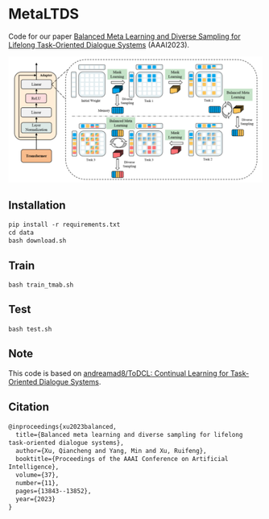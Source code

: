 # MetaLTDS
Code for our paper [Balanced Meta Learning and Diverse Sampling for Lifelong Task-Oriented Dialogue Systems](https://ojs.aaai.org/index.php/AAAI/article/view/26621/26393) (AAAI2023).

![MetaLTDS](/assets/MetaLTDS.png)

## Installation

```
pip install -r requirements.txt
cd data
bash download.sh
```

## Train

```
bash train_tmab.sh
```

## Test

```
bash test.sh
```

## Note

This code is based on [andreamad8/ToDCL: Continual Learning for Task-Oriented Dialogue Systems](https://github.com/andreamad8/ToDCL).

## Citation

```
@inproceedings{xu2023balanced,
  title={Balanced meta learning and diverse sampling for lifelong task-oriented dialogue systems},
  author={Xu, Qiancheng and Yang, Min and Xu, Ruifeng},
  booktitle={Proceedings of the AAAI Conference on Artificial Intelligence},
  volume={37},
  number={11},
  pages={13843--13852},
  year={2023}
}
```

